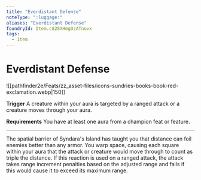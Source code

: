 ```yaml
---
title: "Everdistant Defense"
noteType: ":luggage:"
aliases: "Everdistant Defense"
foundryId: Item.c828XHmgOzATnovx
tags:
  - Item
---
```


# Everdistant Defense
![[pathfinder2e/Feats/zz_asset-files/icons-sundries-books-book-red-exclamation.webp|150]]

**Trigger** A creature within your aura is targeted by a ranged attack or a creature moves through your aura.

**Requirements** You have at least one aura from a champion feat or feature.

* * *

The spatial barrier of Syndara's Island has taught you that distance can foil enemies better than any armor. You warp space, causing each square within your aura that the attack or creature would move through to count as triple the distance. If this reaction is used on a ranged attack, the attack takes range increment penalties based on the adjusted range and fails if this would cause it to exceed its maximum range.
